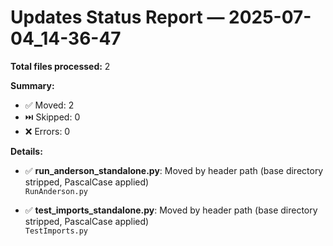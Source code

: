 # Updates Status Report — 2025-07-04_14-36-47

**Total files processed:** 2

**Summary:**
- ✅ Moved: 2
- ⏭️ Skipped: 0
- ❌ Errors: 0

**Details:**

- ✅ **run_anderson_standalone.py**: Moved by header path (base directory stripped, PascalCase applied)  
    `RunAnderson.py`

- ✅ **test_imports_standalone.py**: Moved by header path (base directory stripped, PascalCase applied)  
    `TestImports.py`

